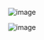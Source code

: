 ![image](https://user-images.githubusercontent.com/30964883/123341468-97095c00-d513-11eb-9edd-d0d685c91c4d.png)

![image](https://user-images.githubusercontent.com/30964883/123341352-6fb28f00-d513-11eb-95ec-fc5cb4a201db.png)
